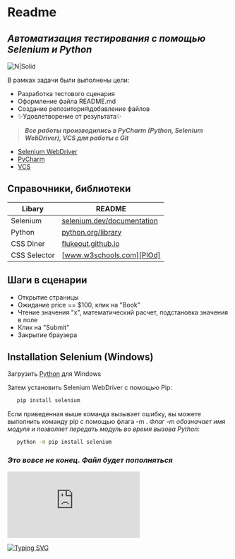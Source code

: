 # Readme
## _Автоматизация тестирования с помощью Selenium и Python_

![N|Solid](https://selenium-python.com/wp-content/uploads/2017/11/cropped-logo-mini.png)

В рамках задачи были выполнены цели:

- Разработка тестового сценария
- Оформление файла README.md
- Создание репозитория\добавление файлов
- ✨Удовлетворение от результата✨

> ***Все работы производились в PyCharm (Python, Selenium WebDriver), VCS для работы с Git***
- [Selenium WebDriver](https://www.selenium.dev/documentation/webdriver/)
- [PyCharm](https://www.jetbrains.com/ru-ru/pycharm/)
- [VCS](https://www.jetbrains.com/help/pycharm/enabling-version-control.html)

## Справочники, библиотеки


| Libary           | README                                             |
|------------------|----------------------------------------------------|
| Selenium         | [selenium.dev/documentation][PlDb]                   |
| Python           | [python.org/library][PlGh] |
| CSS Diner        | [flukeout.github.io][PlGd]                |
| CSS Selector     | [www.w3schools.com][PlOd]                 |

## Шаги в сценарии 

- Открытие страницы
- Ожидание price == $100, клик на "Book"
- Чтение значения "х", математический расчет, подстановка значения в поле
- Клик на "Submit"
- Закрытие браузера


## Installation Selenium (Windows)

Загрузить [Python](https://www.python.org/downloads/) для Windows

Затем установить Selenium WebDriver с помощью Pip:
```sh
   pip install selenium  
```

Если приведенная выше команда вызывает ошибку, вы можете выполнить команду pip с помощью флага -m . *Флаг -m обозначает имя модуля и позволяет передать модуль во время вызова Python*:
```sh
   python -m pip install selenium  
```
### _Это вовсе не конец. Файл будет пополняться_ 
![progress](http://www.yarntomato.com/percentbarmaker/button.php?barPosition=28&leftFill=%23FF0000 "progress")



[![Typing SVG](https://readme-typing-svg.herokuapp.com?font=Courier+Prime&size=30&color=000000&lines=Good+luck)](https://git.io/typing-svg)





[//]: # (These are reference links used in the body of this note and get stripped out when the markdown processor does its job. There is no need to format nicely because it shouldn't be seen. Thanks SO - http://stackoverflow.com/questions/4823468/store-comments-in-markdown-syntax)


   [PlDb]: <https://www.selenium.dev/documentation/>
   [PlGh]: <https://docs.python.org/3/library/index.html>
   [PlGd]: <https://flukeout.github.io/#>
   [PlOd]: <https://www.w3schools.com/cssref/trysel.asp?selector=b:only-child>
